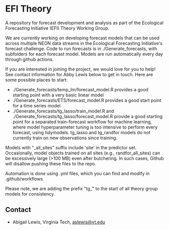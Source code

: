 # EFI Theory

A repository for forecast development and analysis as part of the Ecological Forecasting Initiative (EFI) Theory Working Group.

We are currently working on developing forecast models that can be used across multiple NEON data streams in the Ecological Forecasting Initiative's forecast challenge. Code to run forecasts is in ./Generate_forecasts, with subfolders for each forecast model. Models are run automatically every day through github actions.

If you are interested in joining the project, we would love for you to help! See contact information for Abby Lewis below to get in touch. Here are some possible places to start:
- ./Generate_forecasts/temp_lm/forecast_model.R provides a good starting point with a very basic linear model
- ./Generate_forecasts/ETS/forecast_model.R provides a good start point for a time series model
- ./Generate_forecasts/tg_lasso/train_model.R and ./Generate_forecasts/tg_lasso/forecast_model.R provide a good starting point for a separated train-forecast workflow for machine learning, 
where model hyperparameter tuning is too intensive to perform every forecast, using tidymodels. tg_lasso and tg_randfor models do not currently train on new observations since training. 

Models with "_all_sites" suffix include 'site' in the predictor set. Occasionally, model objects trained on all sites (e.g., randfor_all_sites) can be excessively large (>100 MB) even after butchering. In such cases, Github will disallow pushing these files to the repo.

Automation is done using .yml files, which you can find and modify in .github/workflows

Please note, we are adding the prefix "tg_" to the start of all theory group models for consistency. 

## Contact

- Abigail Lewis, Virginia Tech, aslewis@vt.edu
